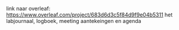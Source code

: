 link naar overleaf: https://www.overleaf.com/project/683d6d3c5f84d9f9e04b5311 het labjournaal, logboek, meeting aantekeingen en agenda
